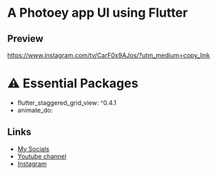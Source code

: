 # A Photoey app UI using Flutter
## Preview
https://www.instagram.com/tv/CarF0x9AJos/?utm_medium=copy_link

# ⚠️ Essential Packages 
* flutter_staggered_grid_view: ^0.4.1
* animate_do:
 
## Links
* [My Socials](https://znap.link/CodeWithFlexz)
* [Youtube channel](https://www.youtube.com/channel/UCLVrYXt3SL9rT-IcDmgU9Wg)
* [Instagram](https://instagram.com/codewithflexz)
